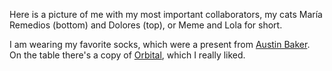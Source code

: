 Here is a picture of me with my most important collaborators, my cats María Remedios (bottom) and Dolores (top), or Meme and Lola for short.  

I am wearing my favorite socks, which were a present from [Austin Baker](https://www.austinabaker.com/).   
On the table there's a copy of [Orbital](https://en.wikipedia.org/wiki/Orbital_(novel)), which I really liked. 